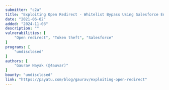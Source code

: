 ```yaml
---
submitter: "c2a"
title: "Exploiting Open Redirect - Whitelist Bypass Using Salesforce Environment"
date: "2021-06-02"
added: "2024-11-03"
description: ""
vulnerabilities: [
    "Open redirect", "Token theft", "Salesforce"
]
programs: [
    "undisclosed"
]
authors: [
    "Gaurav Nayak (@4auvar)"
]
bounty: "undisclosed"
link: "https://payatu.com/blog/gaurav/exploiting-open-redirect"
---
```





